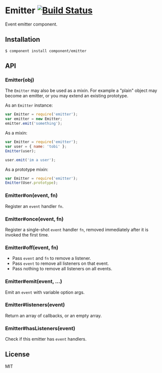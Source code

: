 # Emitter [![Build Status](https://travis-ci.org/component/emitter.png)](https://travis-ci.org/component/emitter)

Event emitter component.

## Installation

```
$ component install component/emitter
```

## API

### Emitter(obj)

The `Emitter` may also be used as a mixin. For example
a "plain" object may become an emitter, or you may
extend an existing prototype.

As an `Emitter` instance:

```js
var Emitter = require('emitter');
var emitter = new Emitter;
emitter.emit('something');
```

As a mixin:

```js
var Emitter = require('emitter');
var user = { name: 'tobi' };
Emitter(user);

user.emit('im a user');
```

As a prototype mixin:

```js
var Emitter = require('emitter');
Emitter(User.prototype);
```

### Emitter#on(event, fn)

Register an `event` handler `fn`.

### Emitter#once(event, fn)

Register a single-shot `event` handler `fn`,
removed immediately after it is invoked the
first time.

### Emitter#off(event, fn)

* Pass `event` and `fn` to remove a listener.
* Pass `event` to remove all listeners on that event.
* Pass nothing to remove all listeners on all events.

### Emitter#emit(event, ...)

Emit an `event` with variable option args.

### Emitter#listeners(event)

Return an array of callbacks, or an empty array.

### Emitter#hasListeners(event)

Check if this emitter has `event` handlers.

## License

MIT
